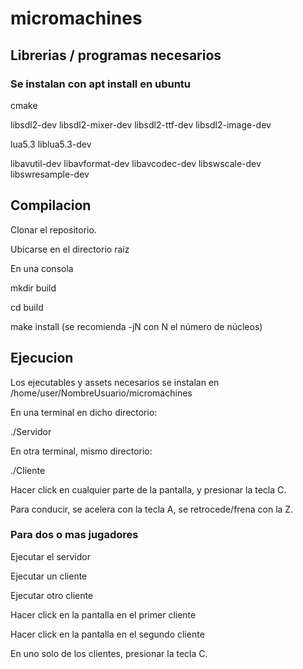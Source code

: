 # micromachines

## Librerias / programas necesarios

### Se instalan con apt install en ubuntu
cmake

libsdl2-dev libsdl2-mixer-dev libsdl2-ttf-dev libsdl2-image-dev

lua5.3 liblua5.3-dev

libavutil-dev libavformat-dev libavcodec-dev libswscale-dev libswresample-dev

## Compilacion
Clonar el repositorio.

Ubicarse en el directorio raíz

En una consola

  mkdir build

  cd build

  make install (se recomienda -jN con N el número de núcleos)
  
## Ejecucion
Los ejecutables y assets necesarios se instalan en /home/user/NombreUsuario/micromachines

En una terminal en dicho directorio:
  
  ./Servidor
  
En otra terminal, mismo directorio:
  
  ./Cliente
  
  
Hacer click en cualquier parte de la pantalla, y presionar la tecla C.

Para conducir, se acelera con la tecla A, se retrocede/frena con la Z.

### Para dos o mas jugadores
Ejecutar el servidor

Ejecutar un cliente

Ejecutar otro cliente

Hacer click en la pantalla en el primer cliente

Hacer click en la pantalla en el segundo cliente

En uno solo de los clientes, presionar la tecla C.
